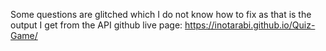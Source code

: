 Some questions are glitched which I do not know how to fix as that is the output I get from the API 
github live page: https://inotarabi.github.io/Quiz-Game/ 

